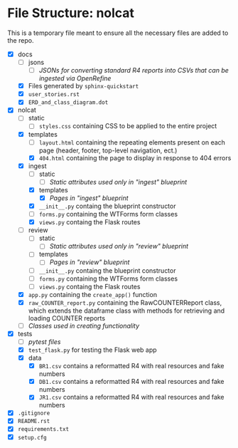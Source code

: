 # File Structure: nolcat
This is a temporary file meant to ensure all the necessary files are added to the repo.

* [x] docs
    * [ ]  jsons
        * [ ]  *JSONs for converting standard R4 reports into CSVs that can be ingested via OpenRefine*
    * [x]  Files generated by `sphinx-quickstart`
    * [x] `user_stories.rst`
    * [x] `ERD_and_class_diagram.dot`
* [x] nolcat
    * [ ] static
        * [ ] `styles.css` containing CSS to be applied to the entire project
    * [x] templates
        * [ ] `layout.html` containing the repeating elements present on each page (header, footer, top-level navigation, ect.)
        * [x] `404.html` containing the page to display in response to 404 errors
    * [x] ingest
        * [ ] static
            * [ ] *Static attributes used only in "ingest" blueprint*
        * [x] templates
            * [x] *Pages in "ingest" blueprint*
        * [x] `__init__.py` containg the blueprint constructor
        * [ ] `forms.py` containing the WTForms form classes
        * [x] `views.py` containg the Flask routes
    * [ ] review
        * [ ] static
            * [ ] *Static attributes used only in "review" blueprint*
        * [ ] templates
            * [ ] *Pages in "review" blueprint*
        * [ ] `__init__.py` containg the blueprint constructor
        * [ ] `forms.py` containing the WTForms form classes
        * [ ] `views.py` containg the Flask routes
    * [x] `app.py` containing the `create_app()` function
    * [x] `raw_COUNTER_report.py` containing the RawCOUNTERReport class, which extends the dataframe class with methods for retrieving and loading COUNTER reports
    * [ ] *Classes used in creating functionality*
* [x] tests
    * [ ] *pytest files*
    * [x] `test_flask.py` for testing the Flask web app
    * [x] data
        * [x] `BR1.csv` contains a reformatted R4 with real resources and fake numbers
        * [x] `DB1.csv` contains a reformatted R4 with real resources and fake numbers
        * [x] `JR1.csv` contains a reformatted R4 with real resources and fake numbers
* [x] `.gitignore`
* [x] `README.rst`
* [x] `requirements.txt`
* [x] `setup.cfg`
